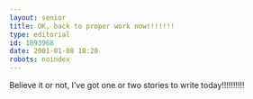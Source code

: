 ```yaml
---
layout: senior
title: OK, back to proper work now!!!!!!!
type: editorial
id: 1893968
date: 2001-01-08 18:20
robots: noindex
---
```

Believe it or not, I've got one or two stories to write today!!!!!!!!!!
